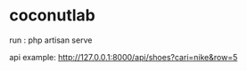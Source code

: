 # coconutlab

run :
php artisan serve

api example:
http://127.0.0.1:8000/api/shoes?cari=nike&row=5
